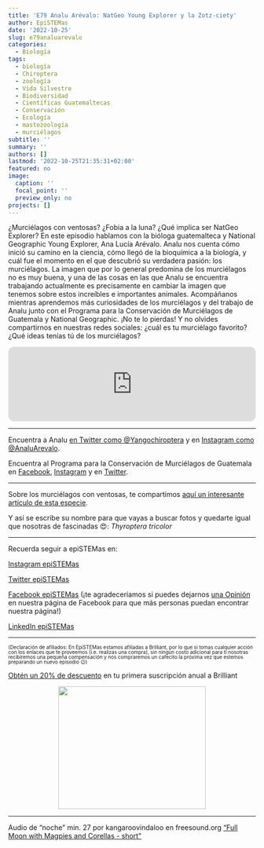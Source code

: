 ```yaml
---
title: 'E79 Analu Arévalo: NatGeo Young Explorer y la Zotz-ciety'
author: EpiSTEMas
date: '2022-10-25'
slug: e79analuarevalo
categories:
  - Biología
tags:
  - biología
  - Chiroptera
  - zoología
  - Vida Silvestre
  - Biodiversidad
  - Científicas Guatemaltecas
  - Conservación
  - Ecología
  - mastozoología
  - murciélagos
subtitle: ''
summary: ''
authors: []
lastmod: '2022-10-25T21:35:31+02:00'
featured: no
image:
  caption: ''
  focal_point: ''
  preview_only: no
projects: []
---
```



¿Murciélagos con ventosas? ¿Fobia a la luna? ¿Qué implica ser NatGeo Explorer? En este episodio hablamos con la bióloga guatemalteca y National Geographic Young Explorer, Ana Lucía Arévalo. Analu nos cuenta cómo inició su camino en la ciencia, cómo llegó de la bioquímica a la biología, y cuál fue el momento en el que descubrió su verdadera pasión: los murciélagos. La imagen que por lo general predomina de los murciélagos no es muy buena, y una de las cosas en las que Analu se encuentra trabajando actualmente es precisamente en cambiar la imagen que tenemos sobre estos increíbles e importantes animales. Acompáñanos mientras aprendemos más curiosidades de los murciélagos y del trabajo de Analu junto con el Programa para la Conservación de Murciélagos de Guatemala y National Geographic. ¡No te lo pierdas! Y no olvides compartirnos en nuestras redes sociales: ¿cuál es tu murciélago favorito? ¿Qué ideas tenías tú de los murciélagos?

<iframe style="border-radius:12px" src="https://open.spotify.com/embed/episode/6QWdV3nChSXhOgv41TMvcA?utm_source=generator" width="100%" height="152" frameBorder="0" allowfullscreen="" allow="autoplay; clipboard-write; encrypted-media; fullscreen; picture-in-picture" loading="lazy"></iframe>

- - - - -

Encuentra a Analu [en Twitter como @Yangochiroptera](https://twitter.com/Yangochiroptera) y en [Instagram como @AnaluArevalo](https://www.instagram.com/analuarevalo/).


Encuentra al Programa para la Conservación de Murciélagos de Guatemala en [Facebook](https://www.facebook.com/pcmg.murcielagosguatemala/), [Instagram](https://www.instagram.com/zotz.pcmg/) y en [Twitter](https://twitter.com/ZotzPcmg).

- - - - -

Sobre los murciélagos con ventosas, te compartimos [aquí un interesante artículo de esta especie](https://journals.biologists.com/jeb/article/222/20/jeb204024/224404/Specialized-landing-maneuvers-in-Spix-s-disk).


Y así se escribe su nombre para que vayas a buscar fotos y quedarte igual que nosotras de fascinadas 😍: *Thyroptera tricolor*


- - - - -


Recuerda seguir a epiSTEMas en:

[Instagram epiSTEMas](https://www.instagram.com/epistemas/)  

[Twitter epiSTEMas](https://twitter.com/epiSTEMas_Pod)

[Facebook epiSTEMas](https://www.facebook.com/epiSTEMasPod) (¡te agradeceríamos si puedes dejarnos [una Opinión](https://www.facebook.com/epiSTEMasPod/reviews/) en nuestra página de Facebook para que más personas puedan encontrar nuestra página!)

[LinkedIn epiSTEMas](https://www.linkedin.com/company/epistemas-podcast/)


- - - - -

<font size = 1.5> <p style = "line-height:1"> 
(Declaración de afiliados: En EpiSTEMas estamos afiliadas a Brilliant, por lo que si tomas cualquier acción con los enlaces que te proveemos (i.e. realizas una compra), sin ningún costo adicional para tí nosotras recibiremos una pequeña compensación y nos compraremos un cafecito la próxima vez que estemos preparando un nuevo episodio 😉) 
</font> </p>


[Obtén un 20% de descuento](https://brilliant.sjv.io/c/2994553/1003358/12858?subId1=EpiSTEMas&u=http%3A%2F%2Fbrilliant.org%2Fimpactnetwork%2F) en tu primera suscripción anual a Brilliant

<center>

<a href="https://brilliant.sjv.io/c/2994553/1003364/12858?subId1=epiSTEMas&u=http%3A%2F%2Fbrilliant.org%2Fimpactnetwork%2F%3Firclickid%3D%7Bclickid%7D%26utm_medium%3Daffiliates%26utm_campaign%3D%7Birpid%7D%26utm_source%3D%7Bmp_value1%7D%26utm_content%3D%7Btimestamp%7D_%7Biradtype%7D_%7Biradname%7D%26utm_term%3D%7Bmp_value2%7D" target="_top" id="1003364"><img src="//a.impactradius-go.com/display-ad/12858-1003364" border="0" alt="" width="300" height="250"/></a><img height="0" width="0" src="https://imp.pxf.io/i/2994553/1003364/12858?subId1=epiSTEMas" style="position:absolute;visibility:hidden;" border="1" />

</center>

- - - - -

Audio de “noche” min. 27 por kangaroovindaloo en freesound.org [“Full Moon with Magpies and Corellas - short"](https://freesound.org/people/kangaroovindaloo/sounds/542055/)